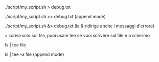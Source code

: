 ./script/my_script.sh > debug.txt

./script/my_script.sh >> debug.txt (append mode)

./script/my_script.sh &> debug.txt (la & ridirige anche i messaggi d'errore)

`>` scrive solo sul file, puoi usare tee se vuoi scrivere sul file e a schermo

ls | tee file

ls | tee –a file (append mode)
